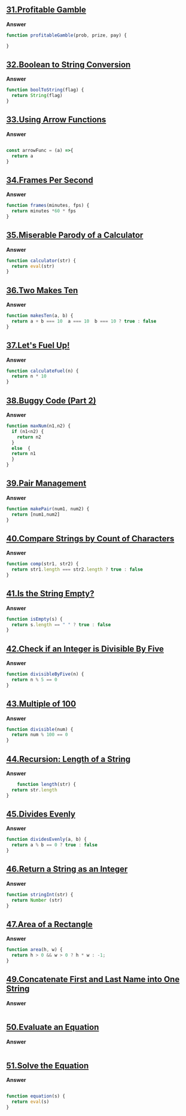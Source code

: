 ## [31.Profitable Gamble](https://edabit.com/challenge/ghbHrRnRiDz9fvQNF)

**Answer**

```js
function profitableGamble(prob, prize, pay) {

}

```
## [32.Boolean to String Conversion](https://edabit.com/challenge/KSTkFSnaYBJdo6PHx)


**Answer**


```js
function boolToString(flag) {
  return String(flag)
}

```
## [33.Using Arrow Functions](https://edabit.com/challenge/QkvDge63crdGnMfvM)

**Answer**

```js

const arrowFunc = (a) =>{
  return a
}

```
## [34.Frames Per Second](https://edabit.com/challenge/d9suvbchE2bnHNQuK)

**Answer**


```js
function frames(minutes, fps) {
  return minutes *60 * fps
}
```


## [35.Miserable Parody of a Calculator](https://edabit.com/challenge/fh9i7k936rvfjnCYR)


**Answer**



```js
function calculator(str) {
  return eval(str)
}
```

## [36.Two Makes Ten](https://edabit.com/challenge/5erCDJ8eJDrXkmwTK)


**Answer**



```js
function makesTen(a, b) {
  return a + b === 10  a === 10  b === 10 ? true : false
}
```

## [37.Let's Fuel Up!](https://edabit.com/challenge/YMWDcSuYwYvve3HZj)

**Answer**



```js
function calculateFuel(n) {
  return n * 10
}
```

## [38.Buggy Code (Part 2)](https://edabit.com/challenge/uE9AJ4sSrrpSASMpu)


**Answer**



```js
function maxNum(n1,n2) {
  if (n1<n2) {
    return n2
  }
  else  {
  return n1
  }
}
```


## [39.Pair Management](https://edabit.com/challenge/BFnsRqe8PFvEwcRNt)


**Answer**



```js
function makePair(num1, num2) {
  return [num1,num2]
}
```

## [40.Compare Strings by Count of Characters](https://edabit.com/challenge/yHGowWucg3k2kJdZ4)

**Answer**



```js
function comp(str1, str2) {
  return str1.length === str2.length ? true : false
}

```
## [41.Is the String Empty?](https://edabit.com/challenge/EzbfiquDoAc2Zc9FL)

**Answer**



```js
function isEmpty(s) {
  return s.length == " " ? true : false
}

```

## [42.Check if an Integer is Divisible By Five](https://edabit.com/challenge/iBQYbSHZGhpktLRdn)

**Answer**



```js
function divisibleByFive(n) {
  return n % 5 == 0
}
```
## [43.Multiple of 100](https://edabit.com/challenge/qMr6wYGr6NaXAPQGF)


**Answer**




```js
function divisible(num) {
  return num % 100 == 0
}
```

## [44.Recursion: Length of a String](https://edabit.com/challenge/4MSbtYFBiRtxHEkY8)

**Answer**



```js
    function length(str) {
  return str.length
}
```


## [45.Divides Evenly](https://edabit.com/challenge/JfB9mWmbwYHbupxCB)


**Answer**



```js
function dividesEvenly(a, b) {
  return a % b == 0 ? true : false
}
```

## [46.Return a String as an Integer](https://edabit.com/challenge/rGsgEswWuW339yNxY)


**Answer**



```js
function stringInt(str) {
  return Number (str)
}
```

## [47.Area of a Rectangle](https://edabit.com/challenge/g6b9HqkXqWu6GpfTo)

**Answer**


```js
function area(h, w) {
  return h > 0 && w > 0 ? h * w : -1;
}

```

## [49.Concatenate First and Last Name into One String](https://edabit.com/challenge/RQwdZmtrW8mCnuCMN)

**Answer**



```js

```

## [50.Evaluate an Equation](https://edabit.com/challenge/n2bFd2enCnHJkTwsK)


**Answer**


```js

```

## [51.Solve the Equation](https://edabit.com/challenge/X6PDfNfJwcB4TkQuQ)


**Answer**



```js

function equation(s) {
  return eval(s)
}

```